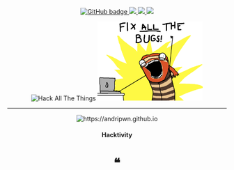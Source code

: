 <p align="center">
  <a href="https://github.com/duckstroms?tab=followers">
    <img src="https://img.shields.io/github/followers/duckstroms?label=Followers&logo=GitHub&style=for-the-badge" alt="GitHub badge" />
  </a>
  <a href="http://twitter.com/duckstroms">
    <img src="https://img.shields.io/twitter/follow/duckstroms?label=Twitter&logo=twitter&style=for-the-badge" />
  </a>  
  <a href="https://discord.gg/CG8yNjURM5">
    <img src="https://img.shields.io/discord/699608417039286293?logo=discord&style=for-the-badge" />
  </a>
  <a href="https://www.youtube.com/channel/UCvxYIozXmylJPPFPlj1-xMg?sub_confirmation=1">
    <img src="https://img.shields.io/youtube/views/UCvxYIozXmylJPPFPlj1-xMg?label=YouTube&logo=YouTube&style=for-the-badge" />
  </a>
</p>

<p align="center">
  <img width="48%" src="https://i.kym-cdn.com/photos/images/original/001/209/715/032.png" alt="Hack All The Things" />
  <img width="48%" src="https://raw.githubusercontent.com/streghstreek/streghstreek/main/fix.png" alt="Fix All The Bugs" />
</p>

---

<p align="center">
  <img src="https://github-readme-streak-stats.herokuapp.com?user=duckstroms&theme=gruvbox_duo" align="center" alt="https://andripwn.github.io"  />
</p>

<h4 align="center">Hacktivity</h4>
<h1 align="center">❝</h1>
